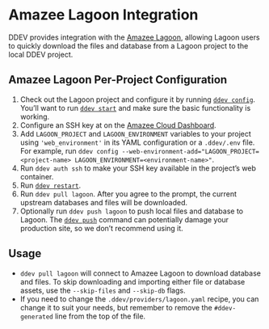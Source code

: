 # Amazee Lagoon Integration

DDEV provides integration with the [Amazee Lagoon](https://lagoon.sh/), allowing Lagoon users to quickly download the files and database from a Lagoon project to the local DDEV project.

## Amazee Lagoon Per-Project Configuration

1. Check out the Lagoon project and configure it by running [`ddev config`](../usage/commands.md#config). You’ll want to run [`ddev start`](../usage/commands.md#start) and make sure the basic functionality is working.
2. Configure an SSH key at on the [Amazee Cloud Dashboard](https://dashboard.amazeeio.cloud/settings).
3. Add `LAGOON_PROJECT` and `LAGOON_ENVIRONMENT` variables to your project using `'web_environment'` in its YAML configuration or a `.ddev/.env` file. For example, run `ddev config --web-environment-add="LAGOON_PROJECT=<project-name> LAGOON_ENVIRONMENT=<environment-name>"`.
4. Run `ddev auth ssh` to make your SSH key available in the project’s web container.
5. Run [`ddev restart`](../usage/commands.md#restart).
6. Run `ddev pull lagoon`. After you agree to the prompt, the current upstream databases and files will be downloaded.
7. Optionally run `ddev push lagoon` to push local files and database to Lagoon. The [`ddev push`](../usage/commands.md#push) command can potentially damage your production site, so we don’t recommend using it.

## Usage

* `ddev pull lagoon` will connect to Amazee Lagoon to download database and files. To skip downloading and importing either file or database assets, use the `--skip-files` and `--skip-db` flags.
* If you need to change the `.ddev/providers/lagoon.yaml` recipe, you can change it to suit your needs, but remember to remove the `#ddev-generated` line from the top of the file.
